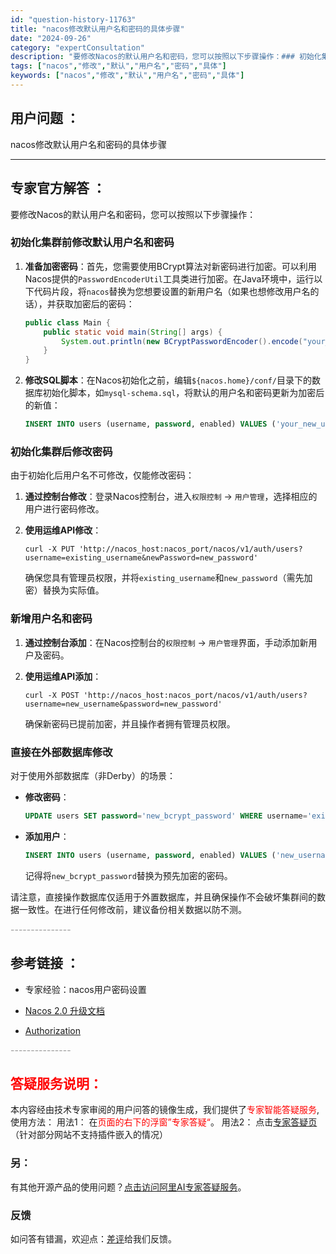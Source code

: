 ```yaml
---
id: "question-history-11763"
title: "nacos修改默认用户名和密码的具体步骤"
date: "2024-09-26"
category: "expertConsultation"
description: "要修改Nacos的默认用户名和密码，您可以按照以下步骤操作：### 初始化集群前修改默认用户名和密码1. **准备加密密码**：首先，您需要使用BCrypt算法对新密码进行加密。可以利用Nacos提供的`PasswordEncoderUtil`工具类进行加密。在Java环境中，运行以下代码片段，将`"
tags: ["nacos","修改","默认","用户名","密码","具体"]
keywords: ["nacos","修改","默认","用户名","密码","具体"]
---
```


## 用户问题 ： 
 nacos修改默认用户名和密码的具体步骤  

---------------
## 专家官方解答 ：

要修改Nacos的默认用户名和密码，您可以按照以下步骤操作：

### 初始化集群前修改默认用户名和密码
1. **准备加密密码**：首先，您需要使用BCrypt算法对新密码进行加密。可以利用Nacos提供的`PasswordEncoderUtil`工具类进行加密。在Java环境中，运行以下代码片段，将`nacos`替换为您想要设置的新用户名（如果也想修改用户名的话），并获取加密后的密码：
   ```java
   public class Main {
       public static void main(String[] args) {
           System.out.println(new BCryptPasswordEncoder().encode("your_new_password"));
       }
   }
   ```
   
2. **修改SQL脚本**：在Nacos初始化之前，编辑`${nacos.home}/conf/`目录下的数据库初始化脚本，如`mysql-schema.sql`，将默认的用户名和密码更新为加密后的新值：
   ```sql
   INSERT INTO users (username, password, enabled) VALUES ('your_new_username', 'your_generated_bcrypt_password', TRUE);
   ```

### 初始化集群后修改密码
由于初始化后用户名不可修改，仅能修改密码：
1. **通过控制台修改**：登录Nacos控制台，进入`权限控制` -> `用户管理`，选择相应的用户进行密码修改。

2. **使用运维API修改**：
   ```shell
   curl -X PUT 'http://nacos_host:nacos_port/nacos/v1/auth/users?username=existing_username&newPassword=new_password'
   ```
   确保您具有管理员权限，并将`existing_username`和`new_password`（需先加密）替换为实际值。

### 新增用户名和密码
1. **通过控制台添加**：在Nacos控制台的`权限控制` -> `用户管理`界面，手动添加新用户及密码。

2. **使用运维API添加**：
   ```shell
   curl -X POST 'http://nacos_host:nacos_port/nacos/v1/auth/users?username=new_username&password=new_password'
   ```
   确保新密码已提前加密，并且操作者拥有管理员权限。

### 直接在外部数据库修改
对于使用外部数据库（非Derby）的场景：
- **修改密码**：
  ```sql
  UPDATE users SET password='new_bcrypt_password' WHERE username='existing_username';
  ```
  
- **添加用户**：
  ```sql
  INSERT INTO users (username, password, enabled) VALUES ('new_username', 'new_bcrypt_password', TRUE);
  ```
  记得将`new_bcrypt_password`替换为预先加密的密码。

请注意，直接操作数据库仅适用于外置数据库，并且确保操作不会破坏集群间的数据一致性。在进行任何修改前，建议备份相关数据以防不测。


<font color="#949494">---------------</font> 


## 参考链接 ：

* 专家经验：nacos用户密码设置 
 
 * [Nacos 2.0 升级文档](https://nacos.io/docs/latest/upgrading/200-upgrading)
 
 * [Authorization](https://nacos.io/docs/latest/guide/user/auth)


 <font color="#949494">---------------</font> 
 


## <font color="#FF0000">答疑服务说明：</font> 

本内容经由技术专家审阅的用户问答的镜像生成，我们提供了<font color="#FF0000">专家智能答疑服务</font>,使用方法：
用法1： 在<font color="#FF0000">页面的右下的浮窗”专家答疑“</font>。
用法2： 点击[专家答疑页](https://answer.opensource.alibaba.com/docs/intro)（针对部分网站不支持插件嵌入的情况）
### 另：


有其他开源产品的使用问题？[点击访问阿里AI专家答疑服务](https://answer.opensource.alibaba.com/docs/intro)。
### 反馈
如问答有错漏，欢迎点：[差评](https://ai.nacos.io/user/feedbackByEnhancerGradePOJOID?enhancerGradePOJOId=13790)给我们反馈。
